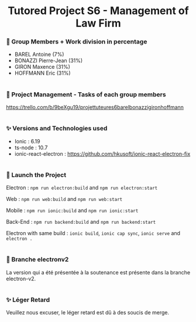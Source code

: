 <div align="center">

# Tutored Project S6 - Management of Law Firm
  
</div>

### 🚀 Group Members + Work division in percentage

- BAREL Antoine (7%)
- BONAZZI Pierre-Jean (31%)
- GIRON Maxence (31%)
- HOFFMANN Eric (31%)

#

### 🧩 Project Management - Tasks of each group members

https://trello.com/b/9beXgu19/projettuteures6barelbonazzigironhoffmann

#

### ✨ Versions and Technologies used

- Ionic : 6.19
- ts-node : 10.7
- ionic-react-electron : https://github.com/hkusoft/ionic-react-electron-fix 

#

### 🚀 Launch the Project

Electron : ```npm run electron:build``` and ```npm run electron:start```

Web : ```npm run web:build``` and ```npm run web:start```

Mobile : ```npm run ionic:build``` and ```npm run ionic:start```

Back-End : ```npm run backend:build``` and ```npm run backend:start```

Electron with same build : ```ionic build```, ```ionic cap sync```, ```ionic serve``` and ```electron .```

#

### 🧩 Branche electronv2

La version qui a été présentée à la soutenance est présente dans la branche electron-v2.

#

### ✨ Léger Retard

Veuillez nous excuser, le léger retard est dû à des soucis de merge.
